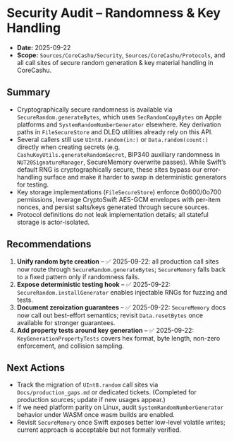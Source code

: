 # Security Audit – Randomness & Key Handling

- **Date:** 2025-09-22
- **Scope:** `Sources/CoreCashu/Security`, `Sources/CoreCashu/Protocols`, and all call sites of secure random generation & key material handling in CoreCashu.

## Summary

- Cryptographically secure randomness is available via `SecureRandom.generateBytes`, which uses `SecRandomCopyBytes` on Apple platforms and `SystemRandomNumberGenerator` elsewhere. Key derivation paths in `FileSecureStore` and DLEQ utilities already rely on this API.
- Several callers still use `UInt8.random(in:)` or `Data.random(count:)` directly when creating secrets (e.g. `CashuKeyUtils.generateRandomSecret`, BIP340 auxiliary randomness in `NUT20SignatureManager`, SecureMemory overwrite passes). While Swift’s default RNG is cryptographically secure, these sites bypass our error-handling surface and make it harder to swap in deterministic generators for testing.
- Key storage implementations (`FileSecureStore`) enforce 0o600/0o700 permissions, leverage CryptoSwift AES-GCM envelopes with per-item nonces, and persist salts/keys generated through secure sources.
- Protocol definitions do not leak implementation details; all stateful storage is actor-isolated.

## Recommendations

1. **Unify random byte creation** – ✅ 2025-09-22: all production call sites now route through `SecureRandom.generateBytes`; `SecureMemory` falls back to a fixed pattern only if randomness fails.
2. **Expose deterministic testing hook** – ✅ 2025-09-22: `SecureRandom.installGenerator` enables injectable RNGs for fuzzing and tests.
3. **Document zeroization guarantees** – ✅ 2025-09-22: `SecureMemory` docs now call out best-effort semantics; revisit `Data.resetBytes` once available for stronger guarantees.
4. **Add property tests around key generation** – ✅ 2025-09-22: `KeyGenerationPropertyTests` covers hex format, byte length, non-zero enforcement, and collision sampling.

## Next Actions

- Track the migration of `UInt8.random` call sites via `Docs/production_gaps.md` or dedicated tickets. (Completed for production sources; update if new usages appear.)
- If we need platform parity on Linux, audit `SystemRandomNumberGenerator` behavior under WASM once wasm builds are enabled.
- Revisit `SecureMemory` once Swift exposes better low-level volatile writes; current approach is acceptable but not formally verified.
